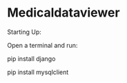 # Medicaldataviewer
Starting Up:

Open a terminal and run:

pip install django

pip install mysqlclient
